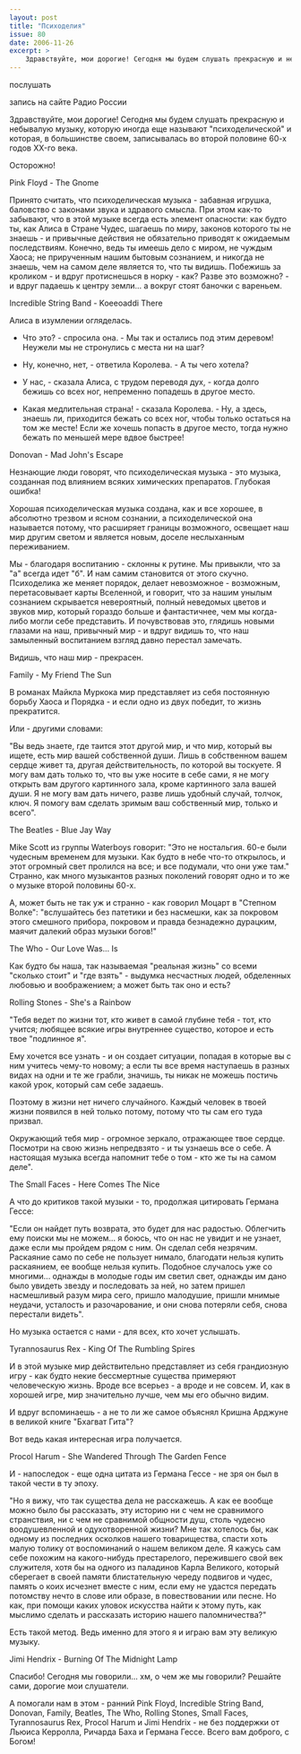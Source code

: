 ```yaml
---
layout: post
title: "Психоделия"
issue: 80
date: 2006-11-26
excerpt: >
    Здравствуйте, мои дорогие! Сегодня мы будем слушать прекрасную и небывалую музыку, которую иногда еще называют "психоделической" и которая, в большинстве своем, записывалась во второй половине 60-х годов XX-го века.
---
```


послушать

запись на сайте Радио России

Здравствуйте, мои дорогие! Сегодня мы будем слушать прекрасную и небывалую музыку, которую иногда еще называют "психоделической" и которая, в большинстве своем, записывалась во второй половине 60-х годов XX-го века.

Осторожно!

Pink Floyd - The Gnome

Принято считать, что психоделическая музыка - забавная игрушка, баловство с законами звука и здравого смысла. При этом как-то забывают, что в этой музыке всегда есть элемент опасности: как будто ты, как Алиса в Стране Чудес, шагаешь по миру, законов которого ты не знаешь - и привычные действия не обязательно приводят к ожидаемым последствиям. Конечно, ведь ты имеешь дело с миром, не чуждым Хаоса; не прирученным нашим бытовым сознанием, и никогда не знаешь, чем на самом деле является то, что ты видишь. Побежишь за кроликом - и вдруг протиснешься в норку - как? Разве это возможно? - и вдруг падаешь к центру земли... а вокруг стоят баночки с вареньем.

Incredible String Band - Koeeoaddi There

Алиса в изумлении огляделась.

- Что это? - спросила она. - Мы так и остались под этим деревом! Неужели мы не стронулись с места ни на шаг?

- Ну, конечно, нет, - ответила Королева. - А ты чего хотела?

- У нас, - сказала Алиса, с трудом переводя дух, - когда долго бежишь со всех ног, непременно попадешь в другое место.

- Какая медлительная страна! - сказала Королева. - Ну, а здесь, знаешь ли, приходится бежать со всех ног, чтобы только остаться на том же месте! Если же хочешь попасть в другое место, тогда нужно бежать по меньшей мере вдвое быстрее!

Donovan - Mad John's Escape

Незнающие люди говорят, что психоделическая музыка - это музыка, созданная под влиянием всяких химических препаратов. Глубокая ошибка!

Хорошая психоделическая музыка создана, как и все хорошее, в абсолютно трезвом и ясном сознании, а психоделической она называется потому, что расширяет границы возможного, освещает наш мир другим светом и является новым, доселе неслыханным переживанием.

Мы - благодаря воспитанию - склонны к рутине. Мы привыкли, что за "а" всегда идет "б". И нам самим становится от этого скучно. Психоделика же меняет порядок, делает невозможное - возможным, перетасовывает карты Вселенной, и говорит, что за нашим унылым сознанием скрывается невероятный, полный неведомых цветов и звуков мир, который гораздо больше и фантастичнее, чем мы когда-либо могли себе представить. И почувствовав это, глядишь новыми глазами на наш, привычный мир - и вдруг видишь то, что наш замыленный воспитанием взгляд давно перестал замечать.

Видишь, что наш мир - прекрасен.

Family - My Friend The Sun

В романах Майкла Муркока мир представляет из себя постоянную борьбу Хаоса и Порядка - и если одно из двух победит, то жизнь прекратится.

Или - другими словами:

"Вы ведь знаете, где таится этот другой мир, и что мир, который вы ищете, есть мир вашей собственной души. Лишь в собственном вашем сердце живет та, другая действительность, по которой вы тоскуете. Я могу вам дать только то, что вы уже носите в себе сами, я не могу открыть вам другого картинного зала, кроме картинного зала вашей души. Я не могу вам дать ничего, разве лишь удобный случай, толчок, ключ. Я помогу вам сделать зримым ваш собственный мир, только и всего".

The Beatles - Blue Jay Way

Mike Scott из группы Waterboys говорит: "Это не ностальгия. 60-е были чудесным временем для музыки. Как будто в небе что-то открылось, и этот огромный свет пролился на все; и все подумали, что они уже там." Странно, как много музыкантов разных поколений говорят одно и то же о музыке второй половины 60-х.

А, может быть не так уж и странно - как говорил Моцарт в "Степном Волке": "вслушайтесь без патетики и без насмешки, как за покровом этого смешного прибора, покровом и правда безнадежно дурацким, маячит далекий образ музыки богов!"

The Who - Our Love Was... Is

Как будто бы наша, так называемая "реальная жизнь" со всеми "сколько стоит" и "где взять" - выдумка несчастных людей, обделенных любовью и воображением; а может быть так оно и есть?

Rolling Stones - She's a Rainbow

"Тебя ведет по жизни тот, кто живет в самой глубине тебя - тот, кто учится; любящее всякие игры внутреннее существо, которое и есть твое "подлинное я".

Ему хочется все узнать - и он создает ситуации, попадая в которые вы с ним учитесь чему-то новому; а если ты все время наступаешь в разных видах на одни и те же грабли, значишь, ты никак не можешь постичь какой урок, который сам себе задаешь.

Поэтому в жизни нет ничего случайного. Каждый человек в твоей жизни появился в ней только потому, потому что ты сам его туда призвал.

Окружающий тебя мир - огромное зеркало, отражающее твое сердце. Посмотри на свою жизнь непредвзято - и ты узнаешь все о себе. А настоящая музыка всегда напомнит тебе о том - кто же ты на самом деле".

The Small Faces - Here Comes The Nice

А что до критиков такой музыки - то, продолжая цитировать Германа Гессе:

"Если он найдет путь возврата, это будет для нас радостью. Облегчить ему поиски мы не можем... я боюсь, что он нас не увидит и не узнает, даже если мы пройдем рядом с ним. Он сделал себя незрячим. Раскаяние само по себе не пользует нимало, благодати нельзя купить раскаянием, ее вообще нельзя купить. Подобное случалось уже со многими... однажды в молодые годы им светил свет, однажды им дано было увидеть звезду и последовать за ней, но затем пришел насмешливый разум мира сего, пришло малодушие, пришли мнимые неудачи, усталость и разочарование, и они снова потеряли себя, снова перестали видеть".

Но музыка остается с нами - для всех, кто хочет услышать.

Tyrannosaurus Rex - King Of The Rumbling Spires

И в этой музыке мир действительно представляет из себя грандиозную игру - как будто некие бессмертные существа примеряют человеческую жизнь. Вроде все всерьез - а вроде и не совсем. И, как в хорошей игре, мир значительно лучше, чем мы его обычно видим.

И вдруг вспоминаешь - а не то ли же самое объяснял Кришна Арджуне в великой книге "Бхагват Гита"?

Вот ведь какая интересная игра получается.

Procol Harum - She Wandered Through The Garden Fence

И - напоследок - еще одна цитата из Германа Гессе - не зря он был в такой чести в ту эпоху.

"Но я вижу, что так существа дела не расскажешь. А как ее вообще можно было бы рассказать, эту историю ни с чем не сравнимого странствия, ни с чем не сравнимой общности душ, столь чудесно воодушевленной и одухотворенной жизни? Мне так хотелось бы, как одному из последних осколков нашего товарищества, спасти хоть малую толику от воспоминаний о нашем великом деле. Я кажусь сам себе похожим на какого-нибудь престарелого, пережившего свой век служителя, хотя бы на одного из паладинов Карла Великого, который сберегает в своей памяти блистательную череду подвигов и чудес, память о коих исчезнет вместе с ним, если ему не удастся передать потомству нечто в слове или образе, в повествовании или песне. Но как, при помощи каких уловок искусства найти к этому путь, как мыслимо сделать и рассказать историю нашего паломничества?"

Есть такой метод. Ведь именно для этого я и играю вам эту великую музыку.

Jimi Hendrix - Burning Of The Midnight Lamp

Спасибо! Сегодня мы говорили... хм, о чем же мы говорили? Решайте сами, дорогие мои слушатели.

А помогали нам в этом - ранний Pink Floyd, Incredible String Band, Donovan, Family, Beatles, The Who, Rolling Stones, Small Faces, Tyrannosaurus Rex, Procol Harum и Jimi Hendrix - не без поддержки от Льюиса Керролла, Ричарда Баха и Германа Гессе. Всего вам доброго, с Богом!
